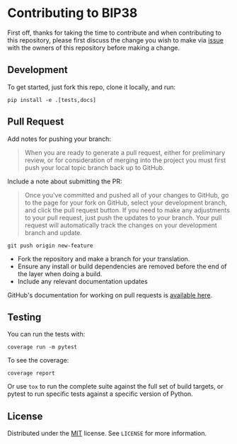 # Contributing to BIP38

First off, thanks for taking the time to contribute and
when contributing to this repository, please first discuss 
the change you wish to make via [issue](https://github.com/hdwallet-io/python-bip38/issues) 
with the owners of this repository before making a change.

## Development

To get started, just fork this repo, clone it locally, and run:

```
pip install -e .[tests,docs]
```

## Pull Request

Add notes for pushing your branch:

> When you are ready to generate a pull request, either for preliminary review, 
or for consideration of merging into the project you must first push your local 
topic branch back up to GitHub.

Include a note about submitting the PR:

> Once you've committed and pushed all of your changes to GitHub, go to the page 
for your fork on GitHub, select your development branch, and click the pull request 
button. If you need to make any adjustments to your pull request, just push the updates 
to your branch. Your pull request will automatically track the changes on your 
development branch and update.

```commandline
git push origin new-feature
```

- Fork the repository and make a branch for your translation.
- Ensure any install or build dependencies are removed before the end of the layer when doing a build.
- Include any relevant documentation updates

GitHub's documentation for working on pull requests is [available here](https://help.github.com/articles/about-pull-requests/).

## Testing

You can run the tests with:

```
coverage run -m pytest
```

To see the coverage:

```
coverage report
```

Or use `tox` to run the complete suite against the full set of build targets, or pytest to run specific 
tests against a specific version of Python.

## License

Distributed under the [MIT](https://github.com/hdwallet-io/python-bip38/blob/master/LICENSE) license. See ``LICENSE`` for more information.
